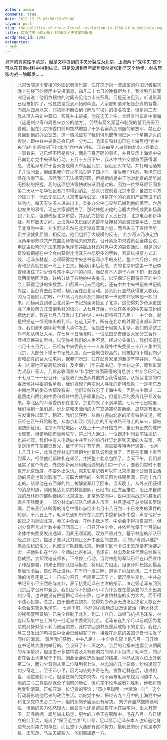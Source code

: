```yaml
---
author: admin
comments: true
date: 2012-12-25 06:58:39+00:00
layout: post
slug: the-politics-of-the-cultural-revolution-in-1966-of-yugoslavia-reported
title: 南斯拉夫《政治报》1966年关于文革的报道
wordpress_id: 1002
categories:
- 历史
---
```


具体的真实性不清楚，但是文中提到的中央分裂成为北京、上海两个“党中央”这个可以在其他材料中得到佐证，只是没想到当年局势竟然紧张到了这个地步，剑拔弩张内战一触即发……


> 北京饭店是个变相的外国记者俱乐部，住在这所第一流旅馆的外国记者每天晚上在楼下的餐厅中交换消息，四月二十七日的晚餐柜台上，我听到几位亚洲记者说：他们依预约的时间去见北京市长彭真，但是无法见到，听说彭真已经被扣押了。他显然是受到邓拓的牵连，大家都知道邓拓是彭真的智囊，而自从四月以来，邓拓则不断受到《解放军报》的指名攻击。但是第二天，我从深入采访中获知，彭真并未被捕，他在这天上午，曾经乘汽车赴中南海（这是刘少奇和周恩来办公的地方），仍然有两名穿蓝布制服的警卫员保卫着他。但在北京市委门前却突然增加了十多名穿黄色制服的解放军，禁止彭真回到他的办公室去。这一情况证实了我们俱乐部传闻已达一个星期之久的传说，即中共中央委员会已经一分为二，毛泽东和林彪已在上海另组“党中央”和刘少奇控制下的北京“党中央”对抗。现在由军人占领的北京市党委会一事看来，这已经不再是传说，而是千真万确的事实，并且显示上海党中央已向北京党中央采取行动。五月十五日下午，我从中共外交部方面获得消息，说毛泽东将于当天夜晚乘火车返回北京，我赶到火车站，并打电话通知了几位同业，但结果我们在火车站白等了四小时，事后我们获悉，毛泽东已经在济南下车，虽然我们无法探究原因，但是相信是由于他对北京的局势尚无控制的把握。我的这项想法很快就被证明是对的，因为一位罗马尼亚同业第二天从一名华社记者口中得到消息，彭真仍控制着北京市委，虽然在军方的压力下，他已无法进入北京市委办公室，但是在他的心腹们严密警卫下的住宅内，每天有许多人进进出出，市委办公中心显然已搬到他的家里。六月初发生的事情，现在大家都明白了。那时林彪派他的心腹大将杨成武和杨勇到了北京，强迫改组北京市委，并用武力接管了人民日报、北京电台和新华社。短短数天之间，上海党中央已经以迅雷不及掩耳的武装政变手法，压倒了北京党中央。刘少奇派虽然在北京没有军事力量，而且失去了宣传优势，但并没就此屈服，相反地，他们组织了大规模的反击。
刘少奇派乃决定仿照两年前苏联共产党罢免赫鲁晓夫的方式，召开紧急中央委员会全体会议，用民主投票的方法来罢免毛泽东并阻止林彪对党中央的篡权活动。但是刘少奇没有把握在中全会内获得比毛泽东林彪更多的票数，若要以投票方式击败，毛泽东林彪，必须获得党中央总书记邓小平的支持。整个六月份，刘少奇和彭真就在这一点上下工夫。据我们事后获悉，先的北京市委第一书记李雪峰担任了刘少奇与邓小平之间的桥梁，而彭真本人则于六月下旬，赴西北及西南地区活动，联络分处于各地的中央委员，以便保证在即将召开的中全会上获得足够的多数票。和彭真一起去西北的，还有中共中央书记处书记杨尚昆，当彭真去西南时，杨仍留在西北活动。彭真此行显然获得重大收获。因为当他回北京时，中共政治局委员及西南局第一书记李井泉跟他一起回来，而杨尚昆则和西北局第一书记刘澜涛接到了北京，这使得刘少奇派更加强了用投票方式击倒毛林的信心。从七月开始，分处在各地的中央委员纷纷抵达北京。我在七月八日发出电讯中说：中共即将召开八届十一中全会，就是根据这一情况做出的判断。在这几天中，所有在北京的外国记者都非常忙碌，我们都知道即将有重大事件发生，但是由于局势太复杂，我们的采访工作不知从何处入手。在七月十日晚餐时，一位法国记者建议大家分工合作，互相交换采访所得，以便弥补我们的人手不足。经过分头采访，我们知道迄七月十五日为止，已经有中央委员五十一人和候补中央委员三十八人集中到北京，大部分下榻于书记处大厦，而一些地位较高的，则被招待下榻到刘少奇和彭真的巨大住宅内，据我们所知，住在彭真家里的至少有李井泉、乌兰夫（内蒙地区最高统治者）及李保华（华东局书记，李大钊之子，尊称彭真为叔叔）等人。几位苏联同业从“科学院”方面获得的消息说：中全会已经定于七月二十一日召开，但是我们无法从其他方面获得证实。从抵达北京的中委及候补中委的名单看，我们发现了两项耐人寻味的奇特现象：一是华东及中南地区的委员大都没有来，他们显然效忠于上海中央，但是占少数派；二是西南和西北的中委和候补中委几乎倾巢出动，但是带兵的委员几乎都没有来。华北区的军事委员都在北京，东北的来了不到半数。七月十七日晚餐，我们得到一条消息，说北京和天津间的火车交通突然告断绝，显然是有重大突发事件出现了。稍迟，我们又获悉，从南方通向北京的所有铁路交通，都已经在正午开始断绝，从南京和汉口到北京的所有铁路干线上的车卡，都被国防部征用。北京火车站地区，从晚上十一点开始戒严，虽没有正式的戒严令颁布，但该地区布满解放军，禁止行人通过，一位匈牙利同业前往采访，也被挡驾。我们中有人电话向中共官方的旅行社订北京到天津的火车票，答复是所有车票都已售光，至于何时才有车票，则需要等待再行通告。
七月十八日上午，北京盛传林彪已经把大批军队调到北京了，但是在市面上看不到军人，相信他们都驻扎在郊区，并把整个北京包围了。当天下午，我们都证实了这个传说，外交部新闻局用电话通知我们每一个人，要我们暂时不要离开北京饭店，不要外出采访。原来驻京记者可以在北京周围十公里自由活动的规定也暂时取消了。苏联大使馆的一名官员因为任期届满，原定十九日走的。结果他在去西郊的路上被解放军赶了回来。当天晚上，从外交团获得的消息知道，刚刚抵达北京的林彪部队，已经向山西方面推进，阻止来自陕西的反林彪的部队继续向北京进发。北京外交圈中，说中国内战即将暴发的谣言不胫而走。一部分林彪的部队已经进入市区，并且逮捕了总参谋长罗瑞卿。后来我们从所得的消息中得以描绘出七月十八日到二十日发生的事件的轮廓。十八日上午，毛泽东通知所有在北京的中委和候补中委，声言他将于数日之内返回北京，参加中全会，在他未抵达前，中全会不得擅自召开。但刘少奇声言过半数中委已同意二十一日召开中全会，并依照党章于半月前向全体中央委员发出通知，因此无须延期。双方严重对立。基于林彪的部队已经占领北京，摆出了要以武力制止召开中全会的姿态。
而刘少奇则以维护党章法纪的名义，也调遣军队赶赴北京。新疆军区司令员王恩茂奉罗瑞卿之命，把他驻扎在**的一个师向北京推进。毛泽东、林彪及新任代理总参谋长杨成武，立即致电该师长，下令停止行动。当时林彪的军队已经在山西省作了作战部署，如果王的部队继续挺进，将用武力阻止。但该师师长接到最高当局命令后，自动停止进兵。在千钧一发之际，避免了内战危机。二十日傍晚的消息还是二十一日按时召开。但是第二天早上，情况发生变化。中共总书记邓小平突然临阵变卦，表示接受毛泽东主席的指示，决定等毛泽东回到北京后才召开中全会。我们至今不知道邓小平为什么要在最紧要的关头出卖刘少奇。也许他没有把握把毛泽东击败，也许害怕林彪的实力太大，而不得不违心投靠。总之，由于他改变初衷，使得刘少奇派无法凑足决定人数召开中全会来罢免毛泽东。
七月下旬，林彪的心腹杨成武及谢富治（斯大林式的秘密警察首脑）已完全控制了北京。到二十八日，四架飞机把毛泽东、林彪以及集中在上海的一批毛派中委载到北京。毛泽东在九个月以前就因为北京的局势对他不利而避居南方，此时才回到林彪重兵戒备下的北京。我在八月三日发出的电报说中全会已经秘密举行，接着在北京的各国记者也拍发了同样的消息。
事后我们获悉，中共八届十一中全会实际上是八月一日开始在书记处大厦内举行的。会议开了十二天之久。会后的公报未透露会议期间的斗争情况，但是由于多数中委及具有影响力的邓小平投向了毛泽东，刘少奇在会上肯定居于下风。因此全会改选政治局的结果，林彪从第六位上升到第二位，而刘少奇则从第二位降到第七位，林彪派的几个要角，纷纷凌驾于刘少奇之上。至于邓小平，因为勾结刘少奇在先，投靠毛林在后，功过相当，地位原封不动，但是在新的党中央内，他不再被毛泽东视为同道中人。他的三心二意虽然保全了眼前的地位，但将来不论毛或者刘胜利，他都将难免受到清算。正如亚洲一位记者的评论：“邓小平聪明一世糊涂一时”。这个行动将影响他后来的政治生活。新的党中央，把过去九个月中的上海党中央和北京党中央合二为一，但内部的矛盾远没有解决。
刘少奇虽然被降低地位，但他的实力依然很大，而彭真也还是逍遥自在地在巨宅内，出入有警卫，前呼后拥。局势尚未稳定，更大的斗争正在酝酿中。毛在八月十八日建立的红卫兵，喊出了“保卫毛主席”的口号，足以显示毛泽东本人也知道他身边有反对势力的存在，而且整个大陆都有这种势力，最明显的例子就是李井泉、王恩茂、乌兰夫那些人，他们都雄霸一方。
